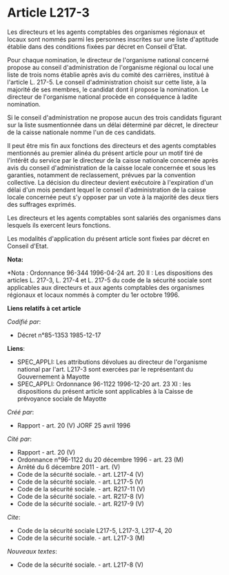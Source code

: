 # Article L217-3

Les directeurs et les agents comptables des organismes régionaux et locaux sont nommés parmi les personnes inscrites sur une
liste d'aptitude établie dans des conditions fixées par décret en Conseil d'Etat.

Pour chaque nomination, le directeur de l'organisme national concerné propose au conseil d'administration de l'organisme
régional ou local une liste de trois noms établie après avis du comité des carrières, institué à l'article L. 217-5. Le
conseil d'administration choisit sur cette liste, à la majorité de ses membres, le candidat dont il propose la nomination. Le
directeur de l'organisme national procède en conséquence à ladite nomination.

Si le conseil d'administration ne propose aucun des trois candidats figurant sur la liste susmentionnée dans un délai
déterminé par décret, le directeur de la caisse nationale nomme l'un de ces candidats.

Il peut être mis fin aux fonctions des directeurs et des agents comptables mentionnés au premier alinéa du présent article
pour un motif tiré de l'intérêt du service par le directeur de la caisse nationale concernée après avis du conseil
d'administration de la caisse locale concernée et sous les garanties, notamment de reclassement, prévues par la convention
collective. La décision du directeur devient exécutoire à l'expiration d'un délai d'un mois pendant lequel le conseil
d'administration de la caisse locale concernée peut s'y opposer par un vote à la majorité des deux tiers des suffrages
exprimés.

Les directeurs et les agents comptables sont salariés des organismes dans lesquels ils exercent leurs fonctions.

Les modalités d'application du présent article sont fixées par décret en Conseil d'Etat.

**Nota:**

*Nota : Ordonnance 96-344 1996-04-24 art. 20 II : Les dispositions des articles L. 217-3, L. 217-4 et L. 217-5 du code de la
sécurité sociale sont applicables aux directeurs et aux agents comptables des organismes régionaux et locaux nommés à compter
du 1er octobre 1996.

**Liens relatifs à cet article**

_Codifié par_:

  - Décret n°85-1353 1985-12-17

**Liens**:

  - SPEC_APPLI: Les attributions dévolues au directeur de l'organisme national par l'art. L217-3 sont exercées par le représentant du Gouvernement à Mayotte
  - SPEC_APPLI: Ordonnance 96-1122 1996-12-20 art. 23 XI : les dispositions du présent article sont applicables à la Caisse de prévoyance sociale de Mayotte

_Créé par_:

  - Rapport - art. 20 (V) JORF 25 avril 1996

_Cité par_:

  - Rapport - art. 20 (V)
  - Ordonnance n°96-1122 du 20 décembre 1996 - art. 23 (M)
  - Arrêté du 6 décembre 2011 - art. (V)
  - Code de la sécurité sociale. - art. L217-4 (V)
  - Code de la sécurité sociale. - art. L217-5 (V)
  - Code de la sécurité sociale. - art. R217-11 (V)
  - Code de la sécurité sociale. - art. R217-8 (V)
  - Code de la sécurité sociale. - art. R217-9 (V)

_Cite_:

  - Code de la sécurité sociale L217-5, L217-3, L217-4, 20
  - Code de la sécurité sociale. - art. L217-3 (M)

_Nouveaux textes_:

  - Code de la sécurité sociale. - art. L217-8 (V)
